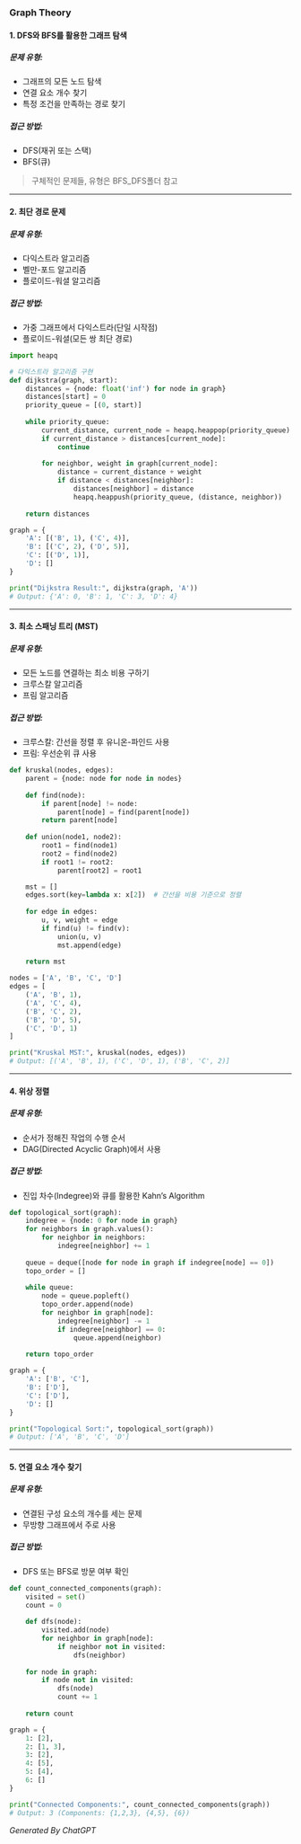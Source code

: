 ### Graph Theory

#### 1. **DFS와 BFS를 활용한 그래프 탐색**
##### 문제 유형:
- 그래프의 모든 노드 탐색
- 연결 요소 개수 찾기
- 특정 조건을 만족하는 경로 찾기

##### 접근 방법:
- DFS(재귀 또는 스택)
- BFS(큐)

> 구체적인 문제들, 유형은 BFS_DFS폴더 참고

---

#### 2. **최단 경로 문제**
##### 문제 유형:
- 다익스트라 알고리즘
- 벨만-포드 알고리즘
- 플로이드-워셜 알고리즘

##### 접근 방법:
- 가중 그래프에서 다익스트라(단일 시작점)
- 플로이드-워셜(모든 쌍 최단 경로)

```python
import heapq

# 다익스트라 알고리즘 구현
def dijkstra(graph, start):
    distances = {node: float('inf') for node in graph}
    distances[start] = 0
    priority_queue = [(0, start)]
    
    while priority_queue:
        current_distance, current_node = heapq.heappop(priority_queue)
        if current_distance > distances[current_node]:
            continue
        
        for neighbor, weight in graph[current_node]:
            distance = current_distance + weight
            if distance < distances[neighbor]:
                distances[neighbor] = distance
                heapq.heappush(priority_queue, (distance, neighbor))
    
    return distances

graph = {
    'A': [('B', 1), ('C', 4)],
    'B': [('C', 2), ('D', 5)],
    'C': [('D', 1)],
    'D': []
}

print("Dijkstra Result:", dijkstra(graph, 'A'))
# Output: {'A': 0, 'B': 1, 'C': 3, 'D': 4}
```

---

#### 3. **최소 스패닝 트리 (MST)**
##### 문제 유형:
- 모든 노드를 연결하는 최소 비용 구하기
- 크루스칼 알고리즘
- 프림 알고리즘

##### 접근 방법:
- 크루스칼: 간선을 정렬 후 유니온-파인드 사용
- 프림: 우선순위 큐 사용

```python
def kruskal(nodes, edges):
    parent = {node: node for node in nodes}
    
    def find(node):
        if parent[node] != node:
            parent[node] = find(parent[node])
        return parent[node]
    
    def union(node1, node2):
        root1 = find(node1)
        root2 = find(node2)
        if root1 != root2:
            parent[root2] = root1

    mst = []
    edges.sort(key=lambda x: x[2])  # 간선을 비용 기준으로 정렬
    
    for edge in edges:
        u, v, weight = edge
        if find(u) != find(v):
            union(u, v)
            mst.append(edge)
    
    return mst

nodes = ['A', 'B', 'C', 'D']
edges = [
    ('A', 'B', 1),
    ('A', 'C', 4),
    ('B', 'C', 2),
    ('B', 'D', 5),
    ('C', 'D', 1)
]

print("Kruskal MST:", kruskal(nodes, edges))
# Output: [('A', 'B', 1), ('C', 'D', 1), ('B', 'C', 2)]
```

---

#### 4. **위상 정렬**
##### 문제 유형:
- 순서가 정해진 작업의 수행 순서
- DAG(Directed Acyclic Graph)에서 사용

##### 접근 방법:
- 진입 차수(Indegree)와 큐를 활용한 Kahn’s Algorithm

```python
def topological_sort(graph):
    indegree = {node: 0 for node in graph}
    for neighbors in graph.values():
        for neighbor in neighbors:
            indegree[neighbor] += 1
    
    queue = deque([node for node in graph if indegree[node] == 0])
    topo_order = []
    
    while queue:
        node = queue.popleft()
        topo_order.append(node)
        for neighbor in graph[node]:
            indegree[neighbor] -= 1
            if indegree[neighbor] == 0:
                queue.append(neighbor)
    
    return topo_order

graph = {
    'A': ['B', 'C'],
    'B': ['D'],
    'C': ['D'],
    'D': []
}

print("Topological Sort:", topological_sort(graph))
# Output: ['A', 'B', 'C', 'D']
```

---

#### 5. **연결 요소 개수 찾기**
##### 문제 유형:
- 연결된 구성 요소의 개수를 세는 문제
- 무방향 그래프에서 주로 사용

##### 접근 방법:
- DFS 또는 BFS로 방문 여부 확인

```python
def count_connected_components(graph):
    visited = set()
    count = 0
    
    def dfs(node):
        visited.add(node)
        for neighbor in graph[node]:
            if neighbor not in visited:
                dfs(neighbor)
    
    for node in graph:
        if node not in visited:
            dfs(node)
            count += 1
    
    return count

graph = {
    1: [2],
    2: [1, 3],
    3: [2],
    4: [5],
    5: [4],
    6: []
}

print("Connected Components:", count_connected_components(graph))
# Output: 3 (Components: {1,2,3}, {4,5}, {6})
```

*Generated By ChatGPT*